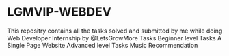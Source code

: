# LGMVIP-WEBDEV
This repositry contains all the tasks solved and submitted by me while doing Web Developer Internship by @LetsGrowMore  Tasks  Beginner level Tasks    A Single Page Website Advanced level Tasks    Music Recommendation
